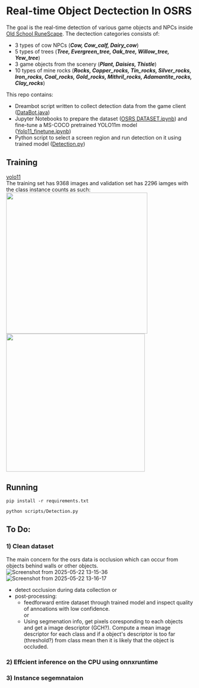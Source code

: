 # Real-time Object Dectection In OSRS

The goal is the real-time detection of various game objects and NPCs inside [Old School RuneScape](https://www.oldschool.runescape.com/). The dectection categories consists of:
  - 3 types of cow NPCs (***Cow, Cow_calf, Dairy_cow***)
  - 5 types of trees (***Tree, Evergreen_tree, Oak_tree, Willow_tree, Yew_tree***)
  - 3 game objects from the scenery (***Plant, Daisies, Thistle***)
  - 10 types of mine rocks (***Rocks, Copper_rocks, Tin_rocks, Silver_rocks, Iron_rocks, Coal_rocks, Gold_rocks, Mithril_rocks, Adamantite_rocks, Clay_rocks***)

This repo contains:
  - Dreambot script written to collect detection data from the game client ([DataBot.java](scripts/DataBot.java))
  - Jupyter Notebooks to prepare the dataset ([OSRS DATASET.ipynb](notebooks/OSRS_DATASET.ipynb)) and fine-tune a MS-COCO pretrained YOLO11m model ([Yolo11_finetune.ipynb](notebooks/Yolo11_finetune.ipynb))
  - Python script to select a screen region and run detection on it using trained model ([Detection.py](scripts/Detection.py))

## Training
[yolo11](https://github.com/ultralytics/ultralytics/blob/main/docs/en/models/yolo11.md)
<br>
The training set has 9368 images and validation set has 2296 iamges with the class instance counts as such:
<br>
<img src="https://github.com/user-attachments/assets/8a4adc28-d42e-458a-b652-50028676138a" width="380" />
<img src="https://github.com/user-attachments/assets/e22068b9-64c6-40e6-a0e3-d97c62db8a21" width="372.5" />
<br>

## Running


```
pip install -r requirements.txt

```

```
python scripts/Detection.py
```


## To Do:    

### 1) Clean dataset

The main concern for the osrs data is occlusion which can occur from objects behind walls or other objects. 
![Screenshot from 2025-05-22 13-15-36](https://github.com/user-attachments/assets/ad6cf8dc-9562-4e1c-8f73-7c8a80b33f3d)
![Screenshot from 2025-05-22 13-16-17](https://github.com/user-attachments/assets/ac1c1ab0-9a09-4f03-aa31-4d680ead1706)


  - detect occlusion during data collection
    or 
  - post-processing:
       - feedforward entire dataset through trained model and inspect quality of annoations with low confidence.  
         or 
       - Using segmenation info, get pixels coresponding to each objects and get a image descriptor (GCH?). Compute a mean image descriptor for each class and if a object's descriptor is too far (threshold?) from class mean then it is likely that the object is occluded.

### 2) Effcient inference on the CPU using onnxruntime

### 3) Instance segemnataion


